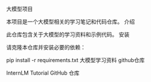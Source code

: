 大模型项目

本项目是一个大模型相关的学习笔记和代码仓库。
介绍

此仓库包含关于大模型的学习资料和示例代码。
安装

请克隆本仓库并安装必要的依赖：

pip install -r requirements.txt
大模型学习资料 github仓库

InternLM Tutorial GitHub 仓库
